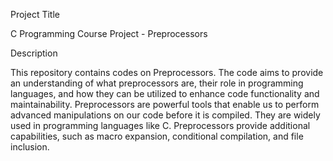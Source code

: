 Project Title

C Programming Course Project - Preprocessors

Description

This repository contains codes on Preprocessors.
The code aims to provide an understanding of what preprocessors are,
their role in programming languages, and how they can be utilized to enhance
code functionality and maintainability.
Preprocessors are powerful tools that enable us to perform advanced
manipulations on our code before it is compiled. They are widely used in
programming languages like C. Preprocessors provide additional capabilities,
such as macro expansion, conditional compilation, and file inclusion.